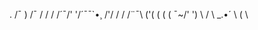 .                       /¯ )
                      /¯  /
                    /    /
              /´¯/'   '/´¯¯`•¸
          /'/   /    /       /¨¯\ 
        ('(   (   (   (  ¯~/'  ')
         \                        /
          \                _.•´
            \              (
              \
